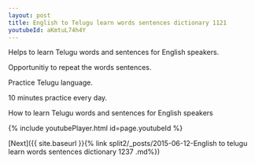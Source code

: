 ```yaml
---
layout: post
title: English to Telugu learn words sentences dictionary 1121 
youtubeId: aKmtuL74h4Y
---
```

 
 
Helps to learn Telugu words and sentences for English speakers.

Opportunitiy to repeat the words sentences. 

Practice Telugu language. 
 
10 minutes practice every day. 
 
How to learn Telugu words and sentences for English speakers 
 
{% include youtubePlayer.html id=page.youtubeId %}
 
 
[Next]({{ site.baseurl }}{% link  split2/_posts/2015-06-12-English to telugu learn words sentences dictionary 1237 .md%})
 
